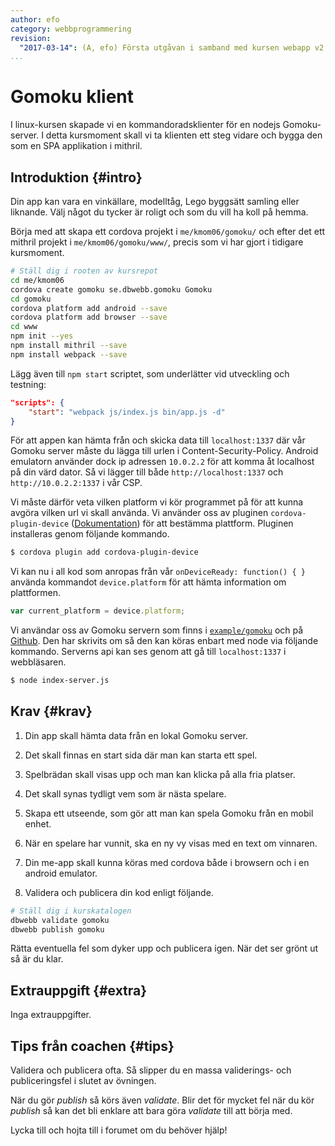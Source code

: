```yaml
---
author: efo
category: webbprogrammering
revision:
  "2017-03-14": (A, efo) Första utgåvan i samband med kursen webapp v2.
...
```

Gomoku klient
==================================

I linux-kursen skapade vi en kommandoradsklienter för en nodejs Gomoku-server. I detta kursmoment skall vi ta klienten ett steg vidare och bygga den som en SPA applikation i mithril.



<!--more-->



Introduktion {#intro}
-----------------------

Din app kan vara en vinkällare, modelltåg, Lego byggsätt samling eller liknande. Välj något du tycker är roligt och som du vill ha koll på hemma.

Börja med att skapa ett cordova projekt i `me/kmom06/gomoku/` och efter det ett mithril projekt i `me/kmom06/gomoku/www/`, precis som vi har gjort i tidigare kursmoment.

```bash
# Ställ dig i rooten av kursrepot
cd me/kmom06
cordova create gomoku se.dbwebb.gomoku Gomoku
cd gomoku
cordova platform add android --save
cordova platform add browser --save
cd www
npm init --yes
npm install mithril --save
npm install webpack --save
```

Lägg även till `npm start` scriptet, som underlätter vid utveckling och testning:

```json
"scripts": {
    "start": "webpack js/index.js bin/app.js -d"
}
```

För att appen kan hämta från och skicka data till `localhost:1337` där vår Gomoku server måste du lägga till urlen i Content-Security-Policy. Android emulatorn använder dock ip adressen `10.0.2.2` för att komma åt localhost på din värd dator. Så vi lägger till både `http://localhost:1337` och `http://10.0.2.2:1337` i vår CSP.

Vi måste därför veta vilken platform vi kör programmet på för att kunna avgöra vilken url vi skall använda. Vi använder oss av pluginen `cordova-plugin-device` ([Dokumentation](https://cordova.apache.org/docs/en/latest/reference/cordova-plugin-device/index.html)) för att bestämma plattform. Pluginen installeras genom följande kommando.

```bash
$ cordova plugin add cordova-plugin-device
```

Vi kan nu i all kod som anropas från vår `onDeviceReady: function() { }` använda kommandot `device.platform` för att hämta information om plattformen.

```javascript
var current_platform = device.platform;
```

Vi användar oss av Gomoku servern som finns i [`example/gomoku`](webapp/repo/example/gomoku) och på [Github](https://github.com/dbwebb-se/webapp/tree/master/example/gomoku). Den har skrivits om så den kan köras enbart med node via följande kommando. Serverns api kan ses genom att gå till `localhost:1337` i webbläsaren.

```bash
$ node index-server.js
```



Krav {#krav}
-----------------------

1. Din app skall hämta data från en lokal Gomoku server.

1. Det skall finnas en start sida där man kan starta ett spel.

1. Spelbrädan skall visas upp och man kan klicka på alla fria platser.

1. Det skall synas tydligt vem som är nästa spelare.

1. Skapa ett utseende, som gör att man kan spela Gomoku från en mobil enhet.

1. När en spelare har vunnit, ska en ny vy visas med en text om vinnaren.

1. Din me-app skall kunna köras med cordova både i browsern och i en android emulator.

1. Validera och publicera din kod enligt följande.

```bash
# Ställ dig i kurskatalogen
dbwebb validate gomoku
dbwebb publish gomoku
```

Rätta eventuella fel som dyker upp och publicera igen. När det ser grönt ut så är du klar.



Extrauppgift {#extra}
-----------------------

Inga extrauppgifter.



Tips från coachen {#tips}
-----------------------

Validera och publicera ofta. Så slipper du en massa validerings- och publiceringsfel i slutet av övningen.

När du gör *publish* så körs även *validate*. Blir det för mycket fel när du kör *publish* så kan det bli enklare att bara göra *validate* till att börja med.

Lycka till och hojta till i forumet om du behöver hjälp!
